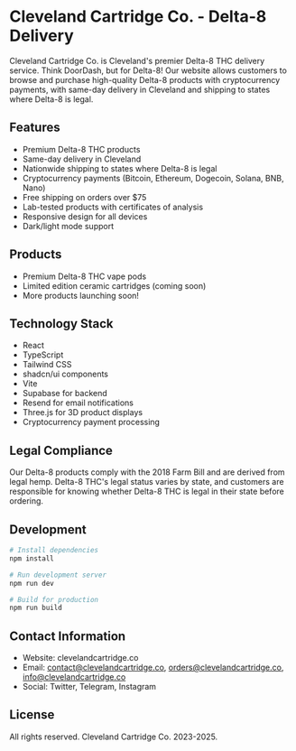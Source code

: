 
# Cleveland Cartridge Co. - Delta-8 Delivery

Cleveland Cartridge Co. is Cleveland's premier Delta-8 THC delivery service. Think DoorDash, but for Delta-8! Our website allows customers to browse and purchase high-quality Delta-8 products with cryptocurrency payments, with same-day delivery in Cleveland and shipping to states where Delta-8 is legal.

## Features

- Premium Delta-8 THC products
- Same-day delivery in Cleveland
- Nationwide shipping to states where Delta-8 is legal
- Cryptocurrency payments (Bitcoin, Ethereum, Dogecoin, Solana, BNB, Nano)
- Free shipping on orders over $75
- Lab-tested products with certificates of analysis
- Responsive design for all devices
- Dark/light mode support

## Products

- Premium Delta-8 THC vape pods
- Limited edition ceramic cartridges (coming soon)
- More products launching soon!

## Technology Stack

- React
- TypeScript
- Tailwind CSS
- shadcn/ui components
- Vite
- Supabase for backend
- Resend for email notifications
- Three.js for 3D product displays
- Cryptocurrency payment processing

## Legal Compliance

Our Delta-8 products comply with the 2018 Farm Bill and are derived from legal hemp. Delta-8 THC's legal status varies by state, and customers are responsible for knowing whether Delta-8 THC is legal in their state before ordering.

## Development

```bash
# Install dependencies
npm install

# Run development server
npm run dev

# Build for production
npm run build
```

## Contact Information

- Website: clevelandcartridge.co
- Email: contact@clevelandcartridge.co, orders@clevelandcartridge.co, info@clevelandcartridge.co
- Social: Twitter, Telegram, Instagram

## License

All rights reserved. Cleveland Cartridge Co. 2023-2025.
